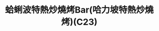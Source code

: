 ---
title: "蛤蜊波特熱炒燒烤Bar(哈力坡特熱炒燒烤)(C23)"
description: "蛤蜊波特熱炒燒烤Bar(哈力坡特熱炒燒烤)(C23)"
layout: shop
keywords:
  - 美食競賽
  - 台灣美食
  - 美食精選
datePublished: "2025-06-30"
dateModified: "2025-07-03"
city: "花蓮縣"
district: "花蓮市"
address: "花蓮縣花蓮市中山路福町夜市中山門C23"
phone: "0925557507"
geo: "23.97299292324586, 121.6121383447965"
google_map: "https://maps.app.goo.gl/q3AAsAdPSVpgp4RL6"
footinder: "https://footinder.com.tw/%E8%8A%B1%E8%93%AE%E7%B8%A3%E8%8A%B1%E8%93%AE%E5%B8%82/104432/"
official: "https://www.facebook.com/p/%E8%9B%A4%E8%9C%8A%E6%B3%A2%E7%89%B9-%E6%B5%B7%E9%AE%AE%E7%86%B1%E7%82%92%E5%95%A4%E9%85%92Bar-%E8%8A%B1%E8%93%AE%E6%9D%B1%E5%A4%A7%E9%96%80%E5%A4%9C%E5%B8%82%E4%BA%BA%E6%B0%A3%E7%BE%8E%E9%A3%9F%E5%B0%8F%E5%90%83%E9%A4%90%E9%A4%A8-100057456159104/"
award:
  - name: "夜市王"
    year: "2024"
    entries:
      - nightMarket: "東大門夜市"
        food_type: "牛肉"
        rank: "第六名"

---